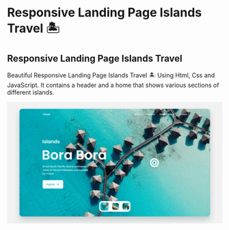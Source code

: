 # Responsive Landing Page Islands Travel 🏝️
## Responsive Landing Page Islands Travel
Beautiful Responsive Landing Page Islands Travel 🏝️ Using Html, Css and JavaScript. It contains a header and a home that shows various sections of different islands.

![Landing Page Travel](/preview.png)
